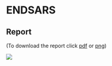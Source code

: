 # ENDSARS

## Report 
(To download the report click [pdf](https://github.com/Tobi-DataDetective/ENDSARS_EDA/blob/main/report/Endsars%20Infographic.pdf) or [png](https://github.com/Tobi-DataDetective/ENDSARS_EDA/blob/main/report/Endsars%20Infographic%20png.png))

<img src=https://github.com/Tobi-DataDetective/ENDSARS_EDA/blob/main/report/Endsars%20Infographic%20png.png>
